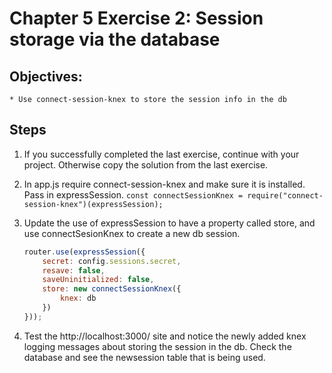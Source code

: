 # Chapter 5 Exercise 2: Session storage via the database

## Objectives:
	* Use connect-session-knex to store the session info in the db

## Steps 

1. If you successfully completed the last exercise, continue with your project. Otherwise copy the solution from the last exercise.

1. In app.js require connect-session-knex and make sure it is installed. Pass in expressSession.
	```const connectSessionKnex = require("connect-session-knex")(expressSession);```

1. Update the use of expressSession to have a property called store, and use connectSesionKnex to create a new db session.	
	``` javascript
	router.use(expressSession({
		secret: config.sessions.secret,
		resave: false,
		saveUninitialized: false,
		store: new connectSessionKnex({
			knex: db
		})
	}));
	```

1. Test the http://localhost:3000/ site and notice the newly added knex logging messages about storing the session in the db. Check the database and see the newsession table that is being used.